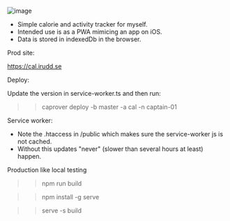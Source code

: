 ![image](https://user-images.githubusercontent.com/445243/181450254-b1dd9362-2d7c-47a5-9801-290333bc1359.png)

- Simple calorie and activity tracker for myself.
- Intended use is as a PWA mimicing an app on iOS.
- Data is stored in indexedDb in the browser.

Prod site: 

https://cal.irudd.se

Deploy:

Update the version in service-worker.ts and then run:

>> caprover deploy -b master -a cal -n captain-01

Service worker:

- Note the .htaccess in /public which makes sure the service-worker js is not cached.
- Without this updates "never" (slower than several hours at least) happen. 

Production like local testing
>> npm run build

>> npm install -g serve

>> serve -s build
